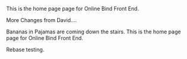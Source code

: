 This is the home page page for Online Bind Front End.

More Changes from David....

Bananas in Pajamas are coming down the stairs.
This is the home page page for Online Bind Front End.

Rebase testing.
